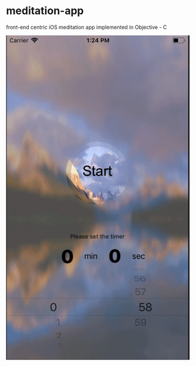 # meditation-app
front-end centric iOS meditation app implemented in Objective - C



 <img src="https://github.com/moonjae/meditation-app/blob/master/app.gif">
